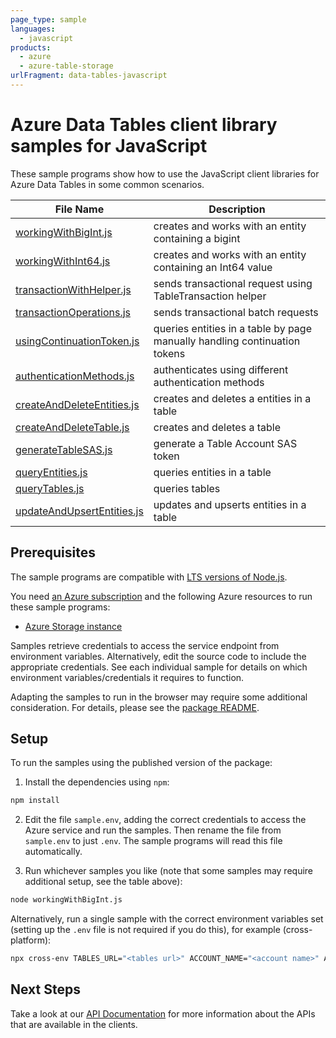 ```yaml
---
page_type: sample
languages:
  - javascript
products:
  - azure
  - azure-table-storage
urlFragment: data-tables-javascript
---
```


# Azure Data Tables client library samples for JavaScript

These sample programs show how to use the JavaScript client libraries for Azure Data Tables in some common scenarios.

| **File Name**                                         | **Description**                                                           |
| ----------------------------------------------------- | ------------------------------------------------------------------------- |
| [workingWithBigInt.js][workingwithbigint]             | creates and works with an entity containing a bigint                      |
| [workingWithInt64.js][workingwithint64]               | creates and works with an entity containing an Int64 value                |
| [transactionWithHelper.js][transactionwithhelper]     | sends transactional request using TableTransaction helper                 |
| [transactionOperations.js][transactionoperations]     | sends transactional batch requests                                        |
| [usingContinuationToken.js][usingcontinuationtoken]   | queries entities in a table by page manually handling continuation tokens |
| [authenticationMethods.js][authenticationmethods]     | authenticates using different authentication methods                      |
| [createAndDeleteEntities.js][createanddeleteentities] | creates and deletes a entities in a table                                 |
| [createAndDeleteTable.js][createanddeletetable]       | creates and deletes a table                                               |
| [generateTableSAS.js][generatetablesas]               | generate a Table Account SAS token                                        |
| [queryEntities.js][queryentities]                     | queries entities in a table                                               |
| [queryTables.js][querytables]                         | queries tables                                                            |
| [updateAndUpsertEntities.js][updateandupsertentities] | updates and upserts entities in a table                                   |

## Prerequisites

The sample programs are compatible with [LTS versions of Node.js](https://github.com/nodejs/release#release-schedule).

You need [an Azure subscription][freesub] and the following Azure resources to run these sample programs:

- [Azure Storage instance][createinstance_azurestorageinstance]

Samples retrieve credentials to access the service endpoint from environment variables. Alternatively, edit the source code to include the appropriate credentials. See each individual sample for details on which environment variables/credentials it requires to function.

Adapting the samples to run in the browser may require some additional consideration. For details, please see the [package README][package].

## Setup

To run the samples using the published version of the package:

1. Install the dependencies using `npm`:

```bash
npm install
```

2. Edit the file `sample.env`, adding the correct credentials to access the Azure service and run the samples. Then rename the file from `sample.env` to just `.env`. The sample programs will read this file automatically.

3. Run whichever samples you like (note that some samples may require additional setup, see the table above):

```bash
node workingWithBigInt.js
```

Alternatively, run a single sample with the correct environment variables set (setting up the `.env` file is not required if you do this), for example (cross-platform):

```bash
npx cross-env TABLES_URL="<tables url>" ACCOUNT_NAME="<account name>" ACCOUNT_KEY="<account key>" node workingWithBigInt.js
```

## Next Steps

Take a look at our [API Documentation][apiref] for more information about the APIs that are available in the clients.

[workingwithbigint]: https://github.com/Azure/azure-sdk-for-js/blob/main/sdk/tables/data-tables/samples/v13/javascript/workingWithBigInt.js
[workingwithint64]: https://github.com/Azure/azure-sdk-for-js/blob/main/sdk/tables/data-tables/samples/v13/javascript/workingWithInt64.js
[transactionwithhelper]: https://github.com/Azure/azure-sdk-for-js/blob/main/sdk/tables/data-tables/samples/v13/javascript/transactionWithHelper.js
[transactionoperations]: https://github.com/Azure/azure-sdk-for-js/blob/main/sdk/tables/data-tables/samples/v13/javascript/transactionOperations.js
[usingcontinuationtoken]: https://github.com/Azure/azure-sdk-for-js/blob/main/sdk/tables/data-tables/samples/v13/javascript/usingContinuationToken.js
[authenticationmethods]: https://github.com/Azure/azure-sdk-for-js/blob/main/sdk/tables/data-tables/samples/v13/javascript/authenticationMethods.js
[createanddeleteentities]: https://github.com/Azure/azure-sdk-for-js/blob/main/sdk/tables/data-tables/samples/v13/javascript/createAndDeleteEntities.js
[createanddeletetable]: https://github.com/Azure/azure-sdk-for-js/blob/main/sdk/tables/data-tables/samples/v13/javascript/createAndDeleteTable.js
[generatetablesas]: https://github.com/Azure/azure-sdk-for-js/blob/main/sdk/tables/data-tables/samples/v13/javascript/generateTableSAS.js
[queryentities]: https://github.com/Azure/azure-sdk-for-js/blob/main/sdk/tables/data-tables/samples/v13/javascript/queryEntities.js
[querytables]: https://github.com/Azure/azure-sdk-for-js/blob/main/sdk/tables/data-tables/samples/v13/javascript/queryTables.js
[updateandupsertentities]: https://github.com/Azure/azure-sdk-for-js/blob/main/sdk/tables/data-tables/samples/v13/javascript/updateAndUpsertEntities.js
[apiref]: https://docs.microsoft.com/javascript/api/@azure/data-tables
[freesub]: https://azure.microsoft.com/free/
[createinstance_azurestorageinstance]: https://docs.microsoft.com/azure/storage/tables/table-storage-quickstart-portal
[package]: https://github.com/Azure/azure-sdk-for-js/tree/main/sdk/tables/data-tables/README.md
